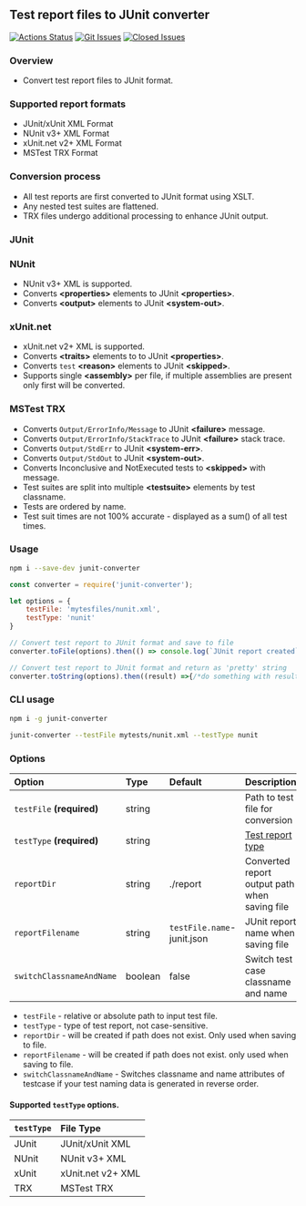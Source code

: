 ## Test report files to JUnit converter

[![Actions Status][github-img]][github-url]
[![Git Issues][issues-img]][issues-url]
[![Closed Issues][closed-issues-img]][closed-issues-url]

[//]: # ([![Codacy Badge][codacy-img]][codacy-url])

### Overview

- Convert test report files to JUnit format.

### Supported report formats

- JUnit/xUnit XML Format  
- NUnit v3+ XML Format  
- xUnit.net v2+ XML Format  
- MSTest TRX Format  

### Conversion process

 - All test reports are first converted to JUnit format using XSLT.
 - Any nested test suites are flattened.
 - TRX files undergo additional processing to enhance JUnit output.

### JUnit

### NUnit

- NUnit v3+ XML is supported.
- Converts **&lt;properties&gt;** elements to JUnit **&lt;properties&gt;**.
- Converts **&lt;output&gt;** elements to JUnit **&lt;system-out&gt;**.

### xUnit.net  

- xUnit.net v2+ XML is supported.
- Converts **&lt;traits&gt;** elements to  to JUnit **&lt;properties&gt;**.
- Converts `test` **&lt;reason&gt;** elements to JUnit **&lt;skipped&gt;**.
- Supports single **&lt;assembly&gt;** per file, if multiple assemblies are present only first will be converted.

### MSTest TRX

- Converts `Output/ErrorInfo/Message` to JUnit **&lt;failure&gt;** message.
- Converts `Output/ErrorInfo/StackTrace` to JUnit **&lt;failure&gt;** stack trace.
- Converts `Output/StdErr` to JUnit **&lt;system-err&gt;**.
- Converts `Output/StdOut` to JUnit **&lt;system-out&gt;**.
- Converts Inconclusive and NotExecuted tests to **&lt;skipped&gt;** with message.
- Test suites are split into multiple **&lt;testsuite&gt;** elements by test classname.
- Tests are ordered by name.
- Test suit times are not 100% accurate - displayed as a sum() of all test times. 

### Usage

```bash
npm i --save-dev junit-converter
```

```js
const converter = require('junit-converter');

let options = {
    testFile: 'mytesfiles/nunit.xml',
    testType: 'nunit'
}

// Convert test report to JUnit format and save to file
converter.toFile(options).then(() => console.log(`JUnit report created`));

// Convert test report to JUnit format and return as 'pretty' string
converter.toString(options).then((result) =>{/*do something with result*/});
```

### CLI usage

```bash
npm i -g junit-converter
```

```bash
junit-converter --testFile mytests/nunit.xml --testType nunit
```

### Options

| Option                    | Type    | Default                          | Description                                                                                     |
|:--------------------------|:--------|:---------------------------------|:------------------------------------------------------------------------------------------------|
| `testFile` **(required)** | string  |                                  | Path to test file for conversion                                                                |
| `testType` **(required)** | string  |                                  | [Test report type](https://github.com/agracio/mochawesome-converter#supported-testtype-options) |
| `reportDir`               | string  | ./report                         | Converted report output path when saving file                                                   |
| `reportFilename`          | string  | `testFile.name`-junit.json       | JUnit report name  when saving file                                                             |
| `switchClassnameAndName`  | boolean | false                            | Switch test case classname and name                                                             |

- `testFile` - relative or absolute path to input test file.
- `testType` - type of test report, not case-sensitive.
- `reportDir` - will be created if path does not exist. Only used when saving to file.
- `reportFilename` - will be created if path does not exist. only used when saving to file.
- `switchClassnameAndName` - Switches classname and name attributes of testcase if your test naming data is generated in reverse order.

#### Supported `testType` options.

| `testType` | File Type         |
|:-----------|:------------------|
| JUnit      | JUnit/xUnit XML   |
| NUnit      | NUnit v3+ XML     |
| xUnit      | xUnit.net v2+ XML |
| TRX        | MSTest TRX        |


[issues-img]: https://img.shields.io/github/issues-raw/agracio/junit-converter.svg?style=flat-square
[issues-url]: https://github.com/agracio/junit-converter/issues
[closed-issues-img]: https://img.shields.io/github/issues-closed-raw/agracio/junit-converter.svg?style=flat-square&color=brightgreen
[closed-issues-url]: https://github.com/agracio/junit-converter/issues?q=is%3Aissue+is%3Aclosed

[codacy-img]: https://app.codacy.com/project/badge/Grade/1b8b8f9fdbce4267bf779197141657a2
[codacy-url]: https://app.codacy.com/gh/agracio/junit-converter/dashboard?utm_source=gh&utm_medium=referral&utm_content=&utm_campaign=Badge_grade

[github-img]: https://github.com/agracio/junit-converter/workflows/Test/badge.svg
[github-url]: https://github.com/agracio/edge-js/junit-converter/workflows/main.yml

